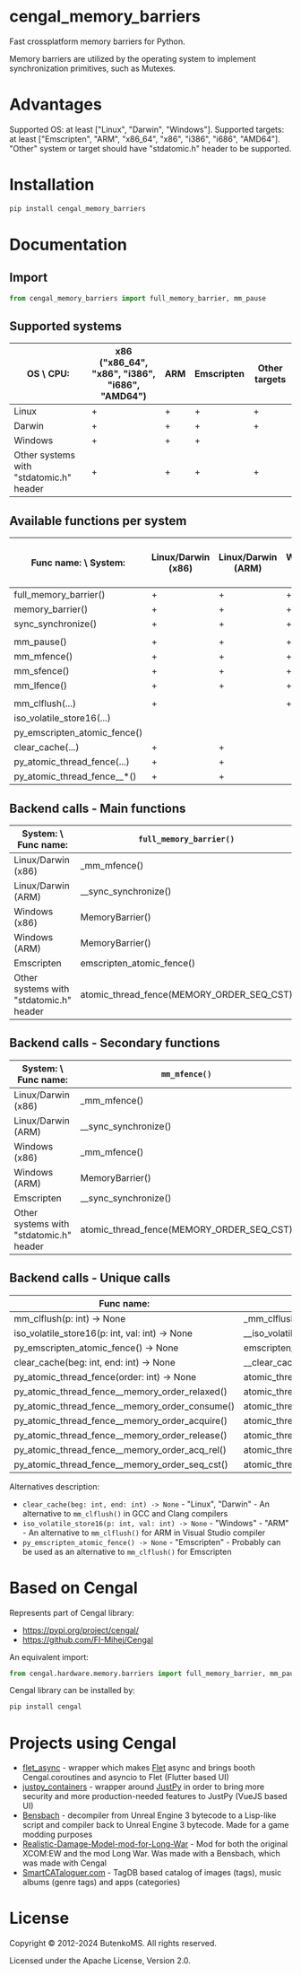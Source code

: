 # cengal_memory_barriers

Fast crossplatform memory barriers for Python.

Memory barriers are utilized by the operating system to implement synchronization primitives, such as Mutexes.

# Advantages

Supported OS: at least ["Linux", "Darwin", "Windows"]. Supported targets: at least ["Emscripten", "ARM", "x86_64", "x86", "i386", "i686", "AMD64"]. "Other" system or target should have "stdatomic.h" header to be supported.

# Installation

```bash
pip install cengal_memory_barriers
```

# Documentation

## Import

```python
from cengal_memory_barriers import full_memory_barrier, mm_pause
```

## Supported systems

| OS \ CPU:                               | x86 ("x86_64", "x86", "i386", "i686", "AMD64") | ARM | Emscripten | Other targets |
|-----------------------------------------|------------------------------------------------|-----|------------|---------------|
| Linux                                   | +                                              | +   | +          | +             |
| Darwin                                  | +                                              | +   | +          | +             |
| Windows                                 | +                                              | +   | +          |               |
| Other systems with "stdatomic.h" header | +                                              | +   | +          | +             |

## Available functions per system

| Func name: \ System:         | Linux/Darwin (x86) | Linux/Darwin (ARM) | Windows (x86) | Windows (ARM) | Emscripten | Other systems with "stdatomic.h" header |
|------------------------------|--------------------|--------------------|---------------|---------------|------------|-----------------------------------------|
| full_memory_barrier()        | +                  | +                  | +             | +             | +          | +                                       |
| memory_barrier()             | +                  | +                  | +             | +             | +          | +                                       |
| sync_synchronize()           | +                  | +                  | +             | +             | +          | +                                       |
|                              |                    |                    |               |               |            |                                         |
| mm_pause()                   | +                  | +                  | +             | +             | +          | +                                       |
| mm_mfence()                  | +                  | +                  | +             | +             | +          | +                                       |
| mm_sfence()                  | +                  | +                  | +             | +             | +          | +                                       |
| mm_lfence()                  | +                  | +                  | +             | +             | +          | +                                       |
|                              |                    |                    |               |               |            |                                         |
| mm_clflush(...)              | +                  |                    | +             |               |            |                                         |
| iso_volatile_store16(...)    |                    |                    |               | +             |            |                                         |
| py_emscripten_atomic_fence() |                    |                    |               |               | +          |                                         |
| clear_cache(...)             | +                  | +                  |               |               |            |                                         |
| py_atomic_thread_fence(...)  | +                  | +                  |               |               | +          | +                                       |
| py_atomic_thread_fence__*()  | +                  | +                  |               |               | +          | +                                       |

## Backend calls - Main functions

| System: \ Func name:                    | `full_memory_barrier()`                   | `memory_barrier()`                        | `sync_synchronize()`                      |
|-----------------------------------------|-------------------------------------------|-------------------------------------------|-------------------------------------------|
| Linux/Darwin (x86)                      | _mm_mfence()                              | _mm_mfence()                              | __sync_synchronize()                      |
| Linux/Darwin (ARM)                      | __sync_synchronize()                      | __sync_synchronize()                      | __sync_synchronize()                      |
| Windows (x86)                           | MemoryBarrier()                           | MemoryBarrier()                           | MemoryBarrier()                           |
| Windows (ARM)                           | MemoryBarrier()                           | MemoryBarrier()                           | MemoryBarrier()                           |
| Emscripten                              | emscripten_atomic_fence()                 | __sync_synchronize()                      | __sync_synchronize()                      |
| Other systems with "stdatomic.h" header | atomic_thread_fence(MEMORY_ORDER_SEQ_CST) | atomic_thread_fence(MEMORY_ORDER_SEQ_CST) | atomic_thread_fence(MEMORY_ORDER_SEQ_CST) |

## Backend calls - Secondary functions

| System: \ Func name:                    | `mm_mfence()`                             | `mm_sfence()`                             | `mm_lfence()`                             | `mm_pause()` |
|-----------------------------------------|-------------------------------------------|-------------------------------------------|-------------------------------------------|--------------|
| Linux/Darwin (x86)                      | _mm_mfence()                              | _mm_sfence()                              | _mm_lfence()                              | _mm_pause()  |
| Linux/Darwin (ARM)                      | __sync_synchronize()                      | __sync_synchronize()                      | __sync_synchronize()                      | pass         |
| Windows (x86)                           | _mm_mfence()                              | _mm_sfence()                              | _mm_lfence()                              | _mm_pause()  |
| Windows (ARM)                           | MemoryBarrier()                           | MemoryBarrier()                           | MemoryBarrier()                           | pass         |
| Emscripten                              | __sync_synchronize()                      | __sync_synchronize()                      | __sync_synchronize()                      | pass         |
| Other systems with "stdatomic.h" header | atomic_thread_fence(MEMORY_ORDER_SEQ_CST) | atomic_thread_fence(MEMORY_ORDER_SEQ_CST) | atomic_thread_fence(MEMORY_ORDER_SEQ_CST) | pass         |

## Backend calls - Unique calls

| Func name:                                     | Backend call:                             |
|------------------------------------------------|-------------------------------------------|
| mm_clflush(p: int) -> None                     | _mm_clflush(...)                          |
| iso_volatile_store16(p: int, val: int) -> None | __iso_volatile_store16(...)               |
| py_emscripten_atomic_fence() -> None           | emscripten_atomic_fence()                 |
| clear_cache(beg: int, end: int) -> None        | __clear_cache(...)                        |
| py_atomic_thread_fence(order: int) -> None     | atomic_thread_fence(...)                  |
| py_atomic_thread_fence__memory_order_relaxed() | atomic_thread_fence(MEMORY_ORDER_RELAXED) |
| py_atomic_thread_fence__memory_order_consume() | atomic_thread_fence(MEMORY_ORDER_CONSUME) |
| py_atomic_thread_fence__memory_order_acquire() | atomic_thread_fence(MEMORY_ORDER_ACQUIRE) |
| py_atomic_thread_fence__memory_order_release() | atomic_thread_fence(MEMORY_ORDER_RELEASE) |
| py_atomic_thread_fence__memory_order_acq_rel() | atomic_thread_fence(MEMORY_ORDER_ACQ_REL) |
| py_atomic_thread_fence__memory_order_seq_cst() | atomic_thread_fence(MEMORY_ORDER_SEQ_CST) |

Alternatives description:
* `clear_cache(beg: int, end: int) -> None` - "Linux", "Darwin" - An alternative to `mm_clflush()` in GCC and Clang compilers
* `iso_volatile_store16(p: int, val: int) -> None` - "Windows" - "ARM" - An alternative to `mm_clflush()` for ARM in Visual Studio compiler
* `py_emscripten_atomic_fence() -> None` - "Emscripten" - Probably can be used as an alternative to `mm_clflush()` for Emscripten

# Based on Cengal

Represents part of Cengal library:
* https://pypi.org/project/cengal/
* https://github.com/FI-Mihej/Cengal

An equivalent import:
```python
from cengal.hardware.memory.barriers import full_memory_barrier, mm_pause
```

Cengal library can be installed by:

```bash
pip install cengal
```


# Projects using Cengal

* [flet_async](https://github.com/FI-Mihej/flet_async) - wrapper which makes [Flet](https://github.com/flet-dev/flet) async and brings booth Cengal.coroutines and asyncio to Flet (Flutter based UI)
* [justpy_containers](https://github.com/FI-Mihej/justpy_containers) - wrapper around [JustPy](https://github.com/justpy-org/justpy) in order to bring more security and more production-needed features to JustPy (VueJS based UI)
* [Bensbach](https://github.com/FI-Mihej/Bensbach) - decompiler from Unreal Engine 3 bytecode to a Lisp-like script and compiler back to Unreal Engine 3 bytecode. Made for a game modding purposes
* [Realistic-Damage-Model-mod-for-Long-War](https://github.com/FI-Mihej/Realistic-Damage-Model-mod-for-Long-War) - Mod for both the original XCOM:EW and the mod Long War. Was made with a Bensbach, which was made with Cengal
* [SmartCATaloguer.com](http://www.smartcataloguer.com/index.html) - TagDB based catalog of images (tags), music albums (genre tags) and apps (categories)

# License

Copyright © 2012-2024 ButenkoMS. All rights reserved.

Licensed under the Apache License, Version 2.0.

